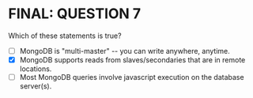 # FINAL: QUESTION 7
Which of these statements is true?

- [ ] MongoDB is "multi-master" -- you can write anywhere, anytime.
- [x] MongoDB supports reads from slaves/secondaries that are in remote locations.
- [ ] Most MongoDB queries involve javascript execution on the database server(s).
